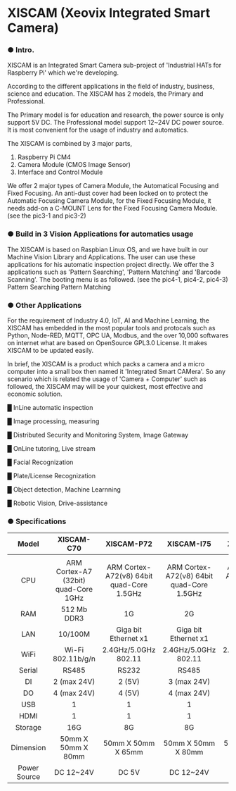 # XISCAM (Xeovix Integrated Smart Camera) 

### **●  Intro.**
XISCAM is an Integrated Smart Camera sub-project of 'Industrial HATs for Raspberry Pi' which we're developing.

According to the different applications in the field of industry, business, science and education. The XISCAM has 2 models, the Primary and Professional. 

The Primary model is for education and research, the power source is only support 5V DC. The Professional model support 12~24V DC power source. It is most convenient for the usage of industry and automatics.                 

The XISCAM is combined by 3 major parts, 
1. Raspberry Pi CM4
2. Camera Module (CMOS Image Sensor)
3. Interface and Control Module

We offer 2 major types of Camera Module, the Automatical Focusing and Fixed Focusing. An anti-dust cover had been locked on to protect the Automatic Focusing Camera Module, for the Fixed Focusing Module, it needs add-on a C-MOUNT Lens for the Fixed Focusing Camera Module. (see the pic3-1 and pic3-2)

### **●  Build in 3 Vision Applications for automatics usage**
The XISCAM is based on Raspbian Linux OS, and we have built in our Machine Vision Library and Applications. The user can use these applications for his automatic inspection project directly.
We offer the 3 applications such as 'Pattern Searching', 'Pattern Matching' and 'Barcode Scanning'. The booting menu is as followed. (see the pic4-1, pic4-2, pic4-3)
Pattern Searching
Pattern Matching

### **●  Other Applications**
For the requirement of Industry 4.0, IoT, AI and Machine Learning, the XISCAM has embedded in the most popular tools and protocals such as Python, Node-RED, MQTT, OPC UA, Modbus, and the over 10,000 softwares on internet what are based on OpenSource GPL3.0 License. It makes XISCAM to be updated easily.

In brief, the XISCAM is a product which packs a camera and a micro computer into a small box then named it 'Integrated Smart CAMera'. 
So any scenario which is related the usage of 'Camera + Computer' such as followed, the XISCAM may will be your quickest, most effective and economic solution.


█ InLine automatic inspection

█ Image processing, measuring

█ Distributed Security and Monitoring System, Image Gateway

█ OnLine tutoring, Live stream

█ Facial Recognization

█ Plate/License Recognization

█ Object detection, Machine Learnning

█ Robotic Vision, Drive-assistance 



### **●  Specifications**

|    Model     |              XISCAM-C70              |                XISCAM-P72                 |                XISCAM-I75                 |                XISCAM-I77                 |
| :----------: | :----------------------------------: | :---------------------------------------: | :---------------------------------------: | :---------------------------------------: |
|              |                                      |                                           |                                           |                                           |
|     CPU      | ARM Cortex-A7 (32bit) quad-Core 1GHz | ARM Cortex-A72(v8) 64bit quad-Core 1.5GHz | ARM Cortex-A72(v8) 64bit quad-Core 1.5GHz | ARM Cortex-A72(v8) 64bit quad-Core 1.5GHz |
|     RAM      |             512 Mb DDR3              |                    1G                     |                    2G                     |                    4G                     |
|     LAN      |               10/100M                |           Giga bit Ethernet x1            |           Giga bit Ethernet x1            |           Giga bit Ethernet x1            |
|     WiFi     |          Wi-Fi 802.11b/g/n           |           2.4GHz/5.0GHz 802.11            |           2.4GHz/5.0GHz 802.11            |           2.4GHz/5.0GHz 802.11            |
|    Serial    |                RS485                 |                   RS232                   |                   RS485                   |                   RS485                   |
|      DI      |             2 (max 24V)              |                  2 (5V)                   |                3 (max 24V)                |                3 (max 24V)                |
|      DO      |             4 (max 24V)              |                  4 (5V)                   |                4 (max 24V)                |                4 (max 24V)                |
|     USB      |                  1                   |                     1                     |                     1                     |                     2                     |
|     HDMI     |                  1                   |                     1                     |                     1                     |                     1                     |
|   Storage    |                 16G                  |                    8G                     |                    8G                     |                    16G                    |
|  Dimension   |          50mm X 50mm X 80mm          |            50mm X 50mm X 65mm             |            50mm X 50mm X 80mm             |            50mm X 50mm X 80mm             |
| Power Source |              DC 12~24V               |                   DC 5V                   |                 DC 12~24V                 |                 DC 12~24V                 |


